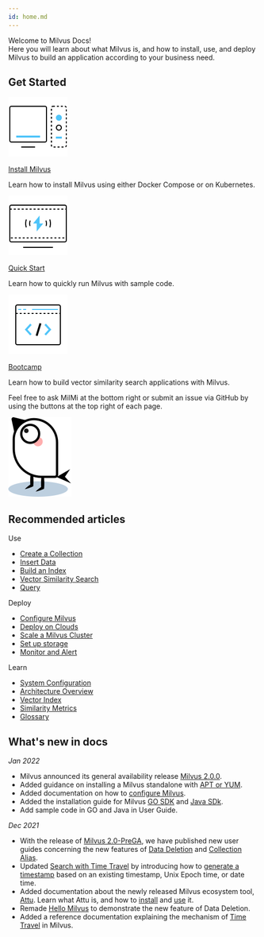 ```yaml
---
id: home.md
---
```


<div class="doc-h1-wrapper">

  <div class="title">
    Welcome to Milvus Docs!
  </div>

  <div class="sub-title">
    Here you will learn about what Milvus is, and how to install, use, and deploy Milvus to build an application according to your business need.
  </div>

</div>

## Get Started

<div class="card-wrapper">

<div class="start_card_container">
  <a href="install_standalone-docker.md">
    <img  src="../../../assets/home_install.svg" alt="icon" />
    <p class="link-btn">Install Milvus <i class="fas fa-chevron-right"></i></p>
  </a>
  <p>Learn how to install Milvus using either Docker Compose or on Kubernetes.</p>
</div>

<div class="start_card_container">
  <a href="example_code.md">
    <img  src="../../../assets/home_quick_start.svg" alt="icon" />
    <p class="link-btn">Quick Start <i class="fas fa-chevron-right"></i></p>
  </a>
  <p>Learn how to quickly run Milvus with sample code.</p>
</div>

<div class="start_card_container">
  <a href="/bootcamp">
    <img  src="../../../assets/home_bootcamp.svg" alt="icon" />
    <p class="link-btn">Bootcamp <i class="fas fa-chevron-right"></i></p>
  </a>
  <p>
  Learn how to build vector similarity search applications with Milvus.
  </p>
</div>

</div>

<div class="milmi-tip">
  <p>
    Feel free to ask MilMi at the bottom right or submit an issue via GitHub by using the buttons at the top right of each page.
  </p>
  <img  src="../../../assets/MilMil.svg" alt="MilMil" />
</div>

## Recommended articles

<div class="doc-home-recommend-section">

<div class="recomment-item">
  <p>Use</p>

- [Create a Collection](create_collection.md)
- [Insert Data](insert_data.md)
- [Build an Index](build_index.md)
- [Vector Similarity Search](search.md)
- [Query](query.md)
</div>

<div class="recomment-item">
  <p>Deploy</p>

- [Configure Milvus](configure-docker.md)
- [Deploy on Clouds](aws.md)
- [Scale a Milvus Cluster](scaleout.md)
- [Set up storage](deploy_s3.md)
- [Monitor and Alert](monitor_overview.md)
</div>

<div class="recomment-item">
  <p>Learn</p>

- [System Configuration](system_configuration.md)
- [Architecture Overview](architecture_overview.md)
- [Vector Index](index.md)
- [Similarity Metrics](metric.md)
- [Glossary](glossary.md)
</div>

</div>

<div class="doc-home-what-is-new">

## What's new in docs

_Jan 2022_

- Milvus announced its general availability release [Milvus 2.0.0](release_notes.md).
- Added guidance on installing a Milvus standalone with [APT or YUM](install_standalone-aptyum.md).
- Added documentation on how to [configure Milvus](configure-docker.md).
- Added the installation guide for Milvus [GO SDK](install-go.md) and [Java SDk](install-java.md).
- Add sample code in GO and Java in User Guide.

_Dec 2021_

- With the release of [Milvus 2.0-PreGA](release_notes.md), we have published new user guides concerning the new features of [Data Deletion](delete_data.md) and [Collection Alias](collection_alias.md).
- Updated [Search with Time Travel](timetravel.md) by introducing how to [generate a timestamp](timetravel.md#Generate-a-timestamp-for-search) based on an existing timestamp, Unix Epoch time, or date time.
- Added documentation about the newly released Milvus ecosystem tool, [Attu](attu.md). Learn what Attu is, and how to [install](attu_install-docker.md) and [use](attu_overview.md) it.
- Remade [Hello Milvus](example_code.md) to demonstrate the new feature of Data Deletion.
- Added a reference documentation explaining the mechanism of [Time Travel](timetravel_ref.md) in Milvus.

</div>
